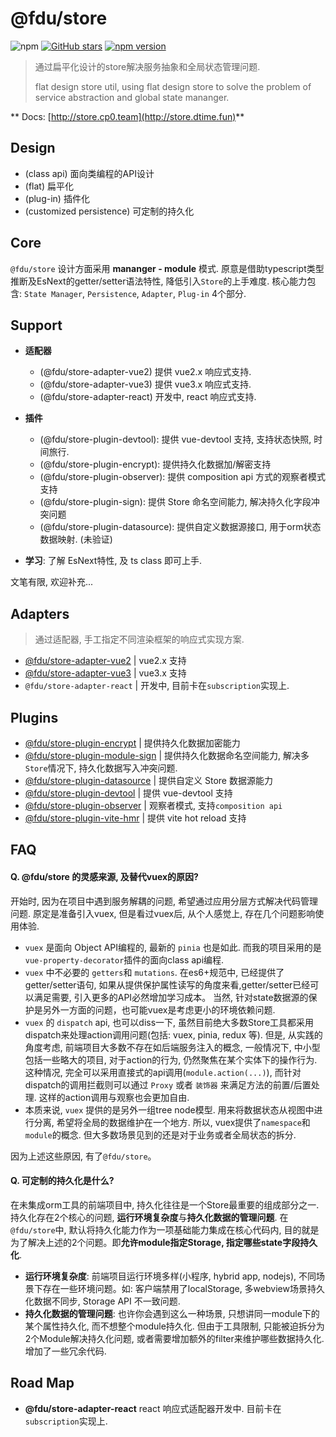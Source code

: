 # @fdu/store

![npm](https://img.shields.io/npm/dw/@fdu/store.svg)
[![GitHub stars](https://img.shields.io/github/stars/halo951/store.svg?style=social&label=@fdu/store)](https://github.com/halo951/store)
[![npm version](https://badge.fury.io/js/@fdu/store.svg)](https://badge.fury.io/js/@fdu/store)

> 通过扁平化设计的store解决服务抽象和全局状态管理问题.
>
> flat design store util, using flat design store to solve the problem of service abstraction and global state mananger.

** Docs: [http://store.cp0.team](http://store.dtime.fun)**

## Design

- (class api) 面向类编程的API设计
- (flat) 扁平化
- (plug-in) 插件化
- (customized persistence) 可定制的持久化

## Core
    
`@fdu/store` 设计方面采用 **mananger - module** 模式. 原意是借助typescript类型推断及EsNext的getter/setter语法特性, 降低引入`Store`的上手难度. 核心能力包含: `State Manager`, `Persistence`, `Adapter`, `Plug-in` 4个部分.

## Support

- **适配器**

    - (@fdu/store-adapter-vue2) 提供 vue2.x 响应式支持.
    - (@fdu/store-adapter-vue3) 提供 vue3.x 响应式支持.
    - (@fdu/store-adapter-react) 开发中, react 响应式支持.

- **插件**   
    - (@fdu/store-plugin-devtool): 提供 vue-devtool 支持, 支持状态快照, 时间旅行.
    - (@fdu/store-plugin-encrypt): 提供持久化数据加/解密支持
    - (@fdu/store-plugin-observer): 提供 composition api 方式的观察者模式支持  
    - (@fdu/store-plugin-sign): 提供 Store 命名空间能力, 解决持久化字段冲突问题
    - (@fdu/store-plugin-datasource): 提供自定义数据源接口, 用于orm状态数据映射. (未验证)

- **学习**: 了解 EsNext特性, 及 ts class 即可上手.




文笔有限, 欢迎补充...

## Adapters

> 通过适配器, 手工指定不同渲染框架的响应式实现方案.

-   [@fdu/store-adapter-vue2](https://www.npmjs.com/package/@fdu/store-adapter-vue2) | vue2.x 支持
-   [@fdu/store-adapter-vue3](https://www.npmjs.com/package/@fdu/store-adapter-vue3) | vue3.x 支持
-   `@fdu/store-adapter-react` | 开发中, 目前卡在`subscription`实现上.

## Plugins

-   [@fdu/store-plugin-encrypt](https://www.npmjs.com/package/@fdu/store-plugin-encrypt) | 提供持久化数据加密能力
-   [@fdu/store-plugin-module-sign](https://www.npmjs.com/package/@fdu/store-plugin-module-sign) | 提供持久化数据命名空间能力, 解决多`Store`情况下, 持久化数据写入冲突问题.
-   [@fdu/store-plugin-datasource](https://www.npmjs.com/package/@fdu/store-plugin-datasource) | 提供自定义 Store 数据源能力
-   [@fdu/store-plugin-devtool](https://www.npmjs.com/package/@fdu/store-plugin-devtool) | 提供 vue-devtool 支持
-   [@fdu/store-plugin-observer](https://www.npmjs.com/package/@fdu/store-plugin-observer) | 观察者模式, 支持`composition api`
-   [@fdu/store-plugin-vite-hmr](https://www.npmjs.com/package/@fdu/store-plugin-vite-hmr) | 提供 vite hot reload 支持

## FAQ

#### Q. @fdu/store 的灵感来源, 及替代vuex的原因?
    
开始时, 因为在项目中遇到服务解耦的问题, 希望通过应用分层方式解决代码管理问题. 原定是准备引入vuex, 但是看过vuex后, 从个人感觉上, 存在几个问题影响使用体验. 

- `vuex` 是面向 Object API编程的, 最新的 `pinia` 也是如此. 而我的项目采用的是`vue-property-decorator`插件的面向class api编程.
- `vuex` 中不必要的 `getters`和 `mutations`. 在es6+规范中, 已经提供了getter/setter语句, 如果从提供保护属性读写的角度来看,getter/setter已经可以满足需要, 引入更多的API必然增加学习成本。 当然, 针对state数据源的保护是另外一方面的问题，也可能vuex是考虑更小的环境依赖问题.
- `vuex` 的 `dispatch` api, 也可以diss一下, 虽然目前绝大多数Store工具都采用dispatch来处理action调用问题(包括: vuex, pinia, redux 等). 但是, 从实践的角度考虑, 前端项目大多数不存在如后端服务注入的概念, 一般情况下, 中小型包括一些略大的项目, 对于action的行为, 仍然聚焦在某个实体下的操作行为. 这种情况, 完全可以采用直接式的api调用(`module.action(...)`), 而针对dispatch的调用拦截则可以通过 `Proxy` 或者 `装饰器` 来满足方法的前置/后置处理. 这样的action调用与观察也会更加自由.
- 本质来说, `vuex` 提供的是另外一组tree node模型. 用来将数据状态从视图中进行分离, 希望将全局的数据维护在一个地方. 所以, vuex提供了`namespace`和`module`的概念. 但大多数场景见到的还是对于业务或者全局状态的拆分.

因为上述这些原因, 有了`@fdu/store`。

#### Q. 可定制的持久化是什么?

在未集成orm工具的前端项目中, 持久化往往是一个Store最重要的组成部分之一. 持久化存在2个核心的问题, **运行环境复杂度**与**持久化数据的管理问题**. 在`@fdu/store`中, 默认将持久化能力作为一项基础能力集成在核心代码内, 目的就是为了解决上述的2个问题。即**允许module指定Storage, 指定哪些state字段持久化**.  
    
- **运行环境复杂度**: 前端项目运行环境多样(小程序, hybrid app, nodejs), 不同场景下存在一些环境问题。如: 客户端禁用了localStorage, 多webview场景持久化数据不同步, Storage API 不一致问题.
- **持久化数据的管理问题**: 也许你会遇到这么一种场景, 只想讲同一module下的某个属性持久化, 而不想整个module持久化. 但由于工具限制, 只能被迫拆分为2个Module解决持久化问题, 或者需要增加额外的filter来维护哪些数据持久化. 增加了一些冗余代码.




## Road Map

-   **@fdu/store-adapter-react** react 响应式适配器开发中. 目前卡在`subscription`实现上.


